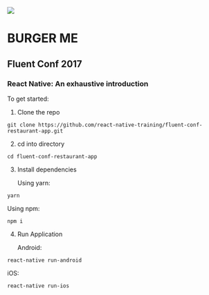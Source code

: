 ![](http://i.imgur.com/URJB6cl.jpg)

# BURGER ME

## Fluent Conf 2017   

### React Native: An exhaustive introduction

To get started:

1. Clone the repo
```
git clone https://github.com/react-native-training/fluent-conf-restaurant-app.git
```

2. cd into directory
```
cd fluent-conf-restaurant-app
```

3. Install dependencies

   Using yarn:
```
yarn
```

   Using npm:

```
npm i
```

4. Run Application

   Android:
```
react-native run-android
```

   iOS:   
```
react-native run-ios
```
